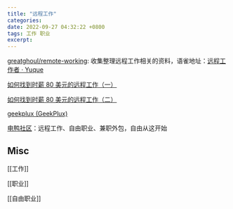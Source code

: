 ```yaml
---
title: "远程工作"
categories: 
date: 2022-09-27 04:32:22 +0800
tags: 工作 职业
excerpt: 
---
```








[greatghoul/remote-working](https://github.com/greatghoul/remote-working): 收集整理远程工作相关的资料，语雀地址：[远程工作者 · Yuque](https://www.yuque.com/greatghoul/remote)

[如何找到时薪 80 美元的远程工作（一）](https://geekplux.com/posts/how-to-get-jobs-pay-80-dollars-per-hour-1)

[如何找到时薪 80 美元的远程工作（二）](https://geekplux.com/posts/how-to-get-jobs-pay-80-dollars-per-hour-2)

[geekplux (GeekPlux)](https://github.com/geekplux)

[电鸭社区](https://eleduck.com/)：远程工作、自由职业、兼职外包，自由从这开始




## Misc

[[工作]]

[[职业]]

[[自由职业]]




